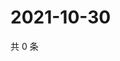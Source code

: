 # 2021-10-30

共 0 条

<!-- BEGIN WEIBO -->
<!-- 最后更新时间 Sat Oct 30 2021 23:14:32 GMT+0800 (China Standard Time) -->

<!-- END WEIBO -->
